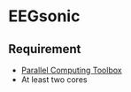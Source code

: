 <h1>EEGsonic</h1>

<h2> Requirement </h2>
<ul>
  <li><a href="https://www.mathworks.com/products/parallel-computing.html">Parallel Computing Toolbox</a></li>
  <li> At least two cores </li>
</ul>
